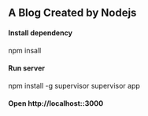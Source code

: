 ## A Blog Created by Nodejs

#### Install dependency

  npm insall

#### Run server

  npm install -g supervisor
  supervisor app

#### Open http://localhost::3000
